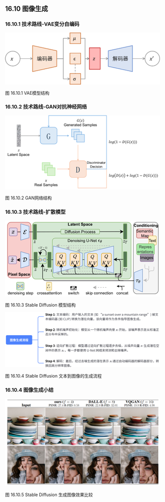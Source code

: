 
## 16.10 图像生成

### 16.10.1  技术路线-VAE变分自编码

<img src="./img/16.4-VAE.png"> 

图 16.10.1 VAE模型结构  

### 16.10.2  技术路线-GAN对抗神经网络

<img src="./img/16.4-GAN结构.png"> 

图 16.10.2 GAN网络结构   

### 16.10.3 技术路线-扩散模型

<img src="./img/16.4-Stablediffusion模型.png"> 

图 16.10.3 Stable Diffusion 模型结构   

<img src="./img/16.4-stablediffusion工作流程.png"> 

图 16.10.4 Stable Diffusion 文本到图像的生成流程   

### 16.10.4 图像生成小结

<img src="./img/16.4-stablediffusion效果图.png"> 

图 16.10.5 Stable Diffusion 生成图像效果比较   
